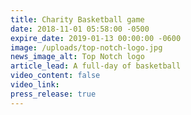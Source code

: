 ```yaml
---
title: Charity Basketball game
date: 2018-11-01 05:58:00 -0500
expire_date: 2019-01-13 00:00:00 -0600
image: /uploads/top-notch-logo.jpg
news_image_alt: Top Notch logo
article_lead: A full-day of basketball
video_content: false
video_link:
press_release: true
---
```

